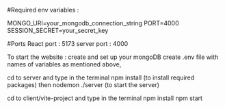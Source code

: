 #Required env variables : 

MONGO_URI=your_mongodb_connection_string
PORT=4000
SESSION_SECRET=your_secret_key

#Ports
React port : 5173
server port : 4000

To start the website : 
create and set up your mongoDB 
create .env file with names of variables as mentioned above, 

cd to server and type in the terminal
npm install (to install required packages)
then
nodemon ./server (to start the server)

cd to client/vite-project and type in the terminal 
npm install
npm start

